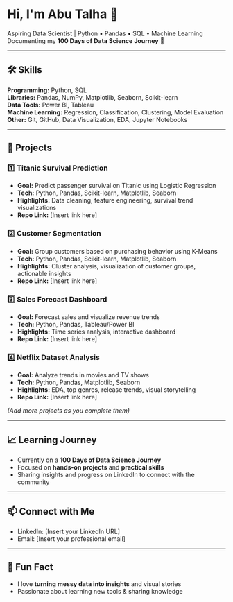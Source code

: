 # Hi, I'm Abu Talha 👋
Aspiring Data Scientist | Python • Pandas • SQL • Machine Learning  
Documenting my **100 Days of Data Science Journey** 🚀

---

## 🛠️ Skills
**Programming:** Python, SQL  
**Libraries:** Pandas, NumPy, Matplotlib, Seaborn, Scikit-learn  
**Data Tools:** Power BI, Tableau  
**Machine Learning:** Regression, Classification, Clustering, Model Evaluation  
**Other:** Git, GitHub, Data Visualization, EDA, Jupyter Notebooks  

---

## 📂 Projects

### 1️⃣ Titanic Survival Prediction
- **Goal:** Predict passenger survival on Titanic using Logistic Regression  
- **Tech:** Python, Pandas, Scikit-learn, Matplotlib, Seaborn  
- **Highlights:** Data cleaning, feature engineering, survival trend visualizations  
- **Repo Link:** [Insert link here]

### 2️⃣ Customer Segmentation
- **Goal:** Group customers based on purchasing behavior using K-Means  
- **Tech:** Python, Pandas, Scikit-learn, Matplotlib, Seaborn  
- **Highlights:** Cluster analysis, visualization of customer groups, actionable insights  
- **Repo Link:** [Insert link here]

### 3️⃣ Sales Forecast Dashboard
- **Goal:** Forecast sales and visualize revenue trends  
- **Tech:** Python, Pandas, Tableau/Power BI  
- **Highlights:** Time series analysis, interactive dashboard  
- **Repo Link:** [Insert link here]

### 4️⃣ Netflix Dataset Analysis
- **Goal:** Analyze trends in movies and TV shows  
- **Tech:** Python, Pandas, Matplotlib, Seaborn  
- **Highlights:** EDA, top genres, release trends, visual storytelling  
- **Repo Link:** [Insert link here]

*(Add more projects as you complete them)*

---

## 📈 Learning Journey
- Currently on a **100 Days of Data Science Journey**  
- Focused on **hands-on projects** and **practical skills**  
- Sharing insights and progress on LinkedIn to connect with the community  

---

## 📫 Connect with Me
- LinkedIn: [Insert your LinkedIn URL]  
- Email: [Insert your professional email]  

---

## 🌟 Fun Fact
- I love **turning messy data into insights** and visual stories  
- Passionate about learning new tools & sharing knowledge
